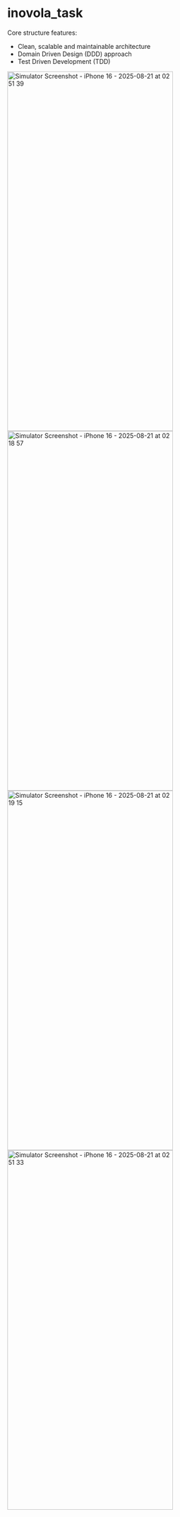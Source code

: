 # inovola_task

Core structure features:

- Clean, scalable and maintainable architecture
- Domain Driven Design (DDD) approach
- Test Driven Development (TDD)

<img width="375" height="812" alt="Simulator Screenshot - iPhone 16 - 2025-08-21 at 02 51 39" src="https://github.com/user-attachments/assets/fa279780-6693-498c-b1be-fc48c9447c15" />

<img width="375" height="812" alt="Simulator Screenshot - iPhone 16 - 2025-08-21 at 02 18 57" src="https://github.com/user-attachments/assets/9d2b4fd8-2f23-433d-ae2e-9730ef437850" />

<img width="375" height="812" alt="Simulator Screenshot - iPhone 16 - 2025-08-21 at 02 19 15" src="https://github.com/user-attachments/assets/0d5a3d62-49a1-4dfc-bb3e-d86365d71c42" />

<img width="375" height="812" alt="Simulator Screenshot - iPhone 16 - 2025-08-21 at 02 51 33" src="https://github.com/user-attachments/assets/5510286b-d507-421f-b657-8fc3c708ca65" />
